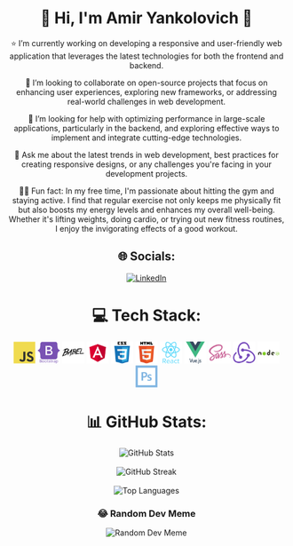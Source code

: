 <div align="center">

# 💫 Hi, I'm Amir Yankolovich 👋


⭐ I’m currently working on developing a responsive and user-friendly web application that leverages the latest technologies for both the frontend and backend.

👯 I’m looking to collaborate on open-source projects that focus on enhancing user experiences, exploring new frameworks, or addressing real-world challenges in web development.

🤝 I’m looking for help with optimizing performance in large-scale applications, particularly in the backend, and exploring effective ways to implement and integrate cutting-edge technologies.

💬 Ask me about the latest trends in web development, best practices for creating responsive designs, or any challenges you're facing in your development projects.

🏋️‍♂️ Fun fact: In my free time, I'm passionate about hitting the gym and staying active. I find that regular exercise not only keeps me physically fit but also boosts my energy levels and enhances my overall well-being. Whether it's lifting weights, doing cardio, or trying out new fitness routines, I enjoy the invigorating effects of a good workout.

## 🌐 Socials:
[![LinkedIn](https://img.shields.io/badge/LinkedIn-%230077B5.svg?logo=linkedin&logoColor=white)](https://linkedin.com/in/amir-yankolovich) 

# 💻 Tech Stack:
<p align="center">
</a href="https://www.javascript.com/"><img src="https://raw.githubusercontent.com/teamedwardforever/Readme-Generator/71f25dd8b98329b168142a6b782a107b75eab178/svg/Skills/Languages/javascript-original.svg" alt="Javascript" width="40" height="40"/>
<img src="https://raw.githubusercontent.com/teamedwardforever/Readme-Generator/71f25dd8b98329b168142a6b782a107b75eab178/svg/Skills/Frontend/bootstrap-plain-wordmark.svg" alt="Bootstrap" width="40" height="40"/>
<img src="https://raw.githubusercontent.com/teamedwardforever/Readme-Generator/71f25dd8b98329b168142a6b782a107b75eab178/svg/Skills/Frontend/babeljs-icon.svg" alt="Babeljs" width="40" height="40"/>
<img src="https://raw.githubusercontent.com/teamedwardforever/Readme-Generator/71f25dd8b98329b168142a6b782a107b75eab178/svg/Skills/Frontend/angular.svg" alt="Angular" width="40" height="40"/>
<img src="https://raw.githubusercontent.com/teamedwardforever/Readme-Generator/71f25dd8b98329b168142a6b782a107b75eab178/svg/Skills/Frontend/css3-original-wordmark.svg" alt="Css" width="40" height="40"/>
<img src="https://raw.githubusercontent.com/teamedwardforever/Readme-Generator/71f25dd8b98329b168142a6b782a107b75eab178/svg/Skills/Frontend/html5-original-wordmark.svg" alt="HTML" width="40" height="40"/>
<img src="https://raw.githubusercontent.com/teamedwardforever/Readme-Generator/71f25dd8b98329b168142a6b782a107b75eab178/svg/Skills/Frontend/react-original-wordmark.svg" alt="React" width="40" height="40"/>
<img src="https://raw.githubusercontent.com/teamedwardforever/Readme-Generator/71f25dd8b98329b168142a6b782a107b75eab178/svg/Skills/Frontend/vuejs-original-wordmark.svg" alt="Vuejs" width="40" height="40"/>
<img src="https://raw.githubusercontent.com/teamedwardforever/Readme-Generator/71f25dd8b98329b168142a6b782a107b75eab178/svg/Skills/Frontend/sass-original.svg" alt="Sass" width="40" height="40"/>
<img src="https://raw.githubusercontent.com/teamedwardforever/Readme-Generator/71f25dd8b98329b168142a6b782a107b75eab178/svg/Skills/Frontend/redux-original.svg" alt="Redux" width="40" height="40"/>
<img src="https://raw.githubusercontent.com/teamedwardforever/Readme-Generator/71f25dd8b98329b168142a6b782a107b75eab178/svg/Skills/Backend/nodejs-original-wordmark.svg" alt="NodeJs" width="40" height="40"/>
<img src="https://raw.githubusercontent.com/teamedwardforever/Readme-Generator/71f25dd8b98329b168142a6b782a107b75eab178/svg/Skills/Software/photoshop-line.svg" alt="Photoshop" width="40" height="40"/>
      
</p>

# 📊 GitHub Stats:
  <img src="https://github-readme-stats.vercel.app/api?username=amir2210&theme=dracula&hide_border=false&include_all_commits=false&count_private=false" alt="GitHub Stats" /><br/><br/>
  <img src="https://github-readme-streak-stats.herokuapp.com/?user=amir2210&theme=dracula&hide_border=false" alt="GitHub Streak" /><br/><br/>
  <img src="https://github-readme-stats.vercel.app/api/top-langs/?username=amir2210&theme=dracula&hide_border=false&include_all_commits=false&count_private=false&layout=compact" alt="Top Languages" />

### 😂 Random Dev Meme
  <img src='https://randommeme-five.vercel.app/' style="height: 400px;" alt="Random Dev Meme"/>

</div>
